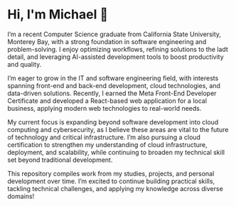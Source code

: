 # Hi, I'm Michael 👋

I’m a recent Computer Science graduate from California State University, Monterey Bay, with a strong foundation in software engineering and problem-solving. I enjoy optimizing workflows, refining solutions to the ladt detail, and leveraging AI-assisted development tools to boost productivity and quality.

I’m eager to grow in the IT and software engineering field, with interests spanning front-end and back-end development, cloud technologies, and data-driven solutions. Recently, I earned the Meta Front-End Developer Certificate and developed a React-based web application for a local business, applying modern web technologies to real-world needs.

My current focus is expanding beyond software development into cloud computing and cybersecurity, as I believe these areas are vital to the future of technology and critical infrastructure. I’m also pursuing a cloud certification to strengthen my understanding of cloud infrastructure, deployment, and scalability, while continuing to broaden my technical skill set beyond traditional development.

This repository compiles work from my studies, projects, and personal development over time. I’m excited to continue building practical skills, tackling technical challenges, and applying my knowledge across diverse domains!



